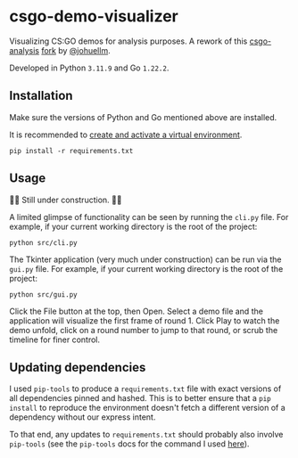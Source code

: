 # csgo-demo-visualizer
 Visualizing CS:GO demos for analysis purposes. A rework of this [csgo-analysis](https://github.com/samihan-m/csgo-analysis) [fork](https://github.com/johuellm/csgo-analysis) by [@johuellm](https://github.com/johuellm).

 Developed in Python `3.11.9` and Go `1.22.2`.

## Installation

Make sure the versions of Python and Go mentioned above are installed.

It is recommended to [create and activate a virtual environment](https://docs.python.org/3/tutorial/venv.html).

`pip install -r requirements.txt`

## Usage

🚧🚧 Still under construction. 🚧🚧

A limited glimpse of functionality can be seen by running the `cli.py` file. For example, if your current working directory is the root of the project:

`python src/cli.py`

The Tkinter application (very much under construction) can be run via the `gui.py` file. For example, if your current working directory is the root of the project:

`python src/gui.py`

Click the File button at the top, then Open. Select a demo file and the application will visualize the first frame of round 1. Click Play to watch the demo unfold, click on a round number to jump to that round, or scrub the timeline for finer control.

## Updating dependencies

I used `pip-tools` to produce a `requirements.txt` file with exact versions of all dependencies pinned and hashed. This is to better ensure that a `pip install` to reproduce the environment doesn't fetch a different version of a dependency without our express intent.

To that end, any updates to `requirements.txt` should probably also involve `pip-tools` (see the `pip-tools` docs for the command I used [here](https://github.com/jazzband/pip-tools?tab=readme-ov-file#using-hashes)).